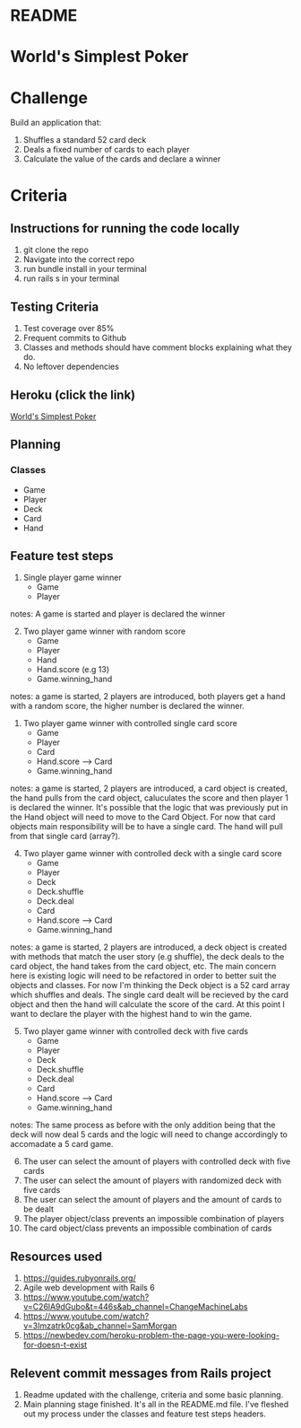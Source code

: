 # README

# World's Simplest Poker

# Challenge

Build an application that:
1. Shuffles a standard 52 card deck
2. Deals a fixed number of cards to each player
3. Calculate the value of the cards and declare a winner  

# Criteria

## Instructions for running the code locally 

1. git clone the repo
2. Navigate into the correct repo
3. run bundle install in your terminal
4. run rails s in your terminal
   
## Testing Criteria
1. Test coverage over 85%
2. Frequent commits to Github
3. Classes and methods should have comment blocks explaining what they do. 
4. No leftover dependencies

## Heroku (click the link)
[World's Simplest Poker](https://poker-tech-test.herokuapp.com/)


## Planning

### Classes
  - Game
  - Player
  - Deck
  - Card
  - Hand

## Feature test steps 

1. Single player game winner
   - Game
   - Player

notes: A game is started and player is declared the winner
  
2. Two player game winner with random score
   - Game
   - Player
   - Hand
   - Hand.score (e.g 13)
   - Game.winning_hand

notes: a game is started, 2 players are introduced, both players get a hand with a random score, the higher number is declared the winner. 
  
1. Two player game winner with controlled single card score
   - Game
   - Player
   - Card
   - Hand.score --> Card
   - Game.winning_hand

notes: a game is started, 2 players are introduced, a card object is created, the hand pulls from the card object, caluculates the score and then player 1 is declared the winner. It's possible that the logic that was previously put in the Hand object will need to move
to the Card Object. For now that card objects main responsibility will be to have a single card. The hand will pull from that single card (array?). 
  
4. Two player game winner with controlled deck with a single card score
   - Game
   - Player
   - Deck
   - Deck.shuffle
   - Deck.deal
   - Card
   - Hand.score --> Card
   - Game.winning_hand

notes: a game is started, 2 players are introduced, a deck object is created with methods that match the user story (e.g shuffle), the deck deals to the card object, the hand takes from the card object, etc. The main concern here is existing logic will need to be refactored
in order to better suit the objects and classes. For now I'm thinking the Deck object is a 52 card array which shuffles and deals. The single card dealt will be recieved by the card object and then the hand will calculate the score of the card. At this point I want to declare the player with the highest hand to win the game. 
  
5. Two player game winner with controlled deck with five cards
   - Game
   - Player
   - Deck
   - Deck.shuffle
   - Deck.deal
   - Card
   - Hand.score --> Card
   - Game.winning_hand

notes: The same process as before with the only addition being that the deck will now deal 5 cards and the logic will need to change accordingly to accomadate a 5 card game. 

6. The user can select the amount of players with controlled deck with five cards
7. The user can select the amount of players with randomized deck with five cards
8. The user can select the amount of players and the amount of cards to be dealt
9. The player object/class prevents an impossible combination of players
10. The card object/class prevents an impossible combination of cards


## Resources used
1. https://guides.rubyonrails.org/
2. Agile web development with Rails 6
3. https://www.youtube.com/watch?v=C26lA9dGubo&t=446s&ab_channel=ChangeMachineLabs
4. https://www.youtube.com/watch?v=3Imzatrk0cg&ab_channel=SamMorgan
5. https://newbedev.com/heroku-problem-the-page-you-were-looking-for-doesn-t-exist


   
## Relevent commit messages from Rails project
1. Readme updated with the challenge, criteria and some basic planning.
2. Main planning stage finished. It's all in the README.md file. I've fleshed out my process under the classes and feature test steps headers.

